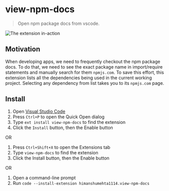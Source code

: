 # view-npm-docs

> Open npm package docs from vscode.

![The extension in-action](https://github.com/himanshumehta1114/vscode-js-playground/blob/master/js-playground.gif?raw=true)

## Motivation

When developing apps, we need to frequently checkout the npm package docs. To do that, we need to see the exact package name in import/require statements and manually search for them `npmjs.com`. To save this effort, this extension lists all the dependencies being used in the current working project. Selecting any dependency from list takes you to its `npmjs.com` page.

## Install

1. Open [Visual Studio Code](https://code.visualstudio.com/)
2. Press `Ctrl+P` to open the Quick Open dialog
3. Type `ext install view-npm-docs` to find the extension
4. Click the `Install` button, then the Enable button

OR

1. Press `Ctrl+Shift+X` to open the Extensions tab
2. Type `view-npm-docs` to find the extension
3. Click the Install button, then the Enable button

OR

1. Open a command-line prompt
2. Run `code --install-extension himanshumehta1114.view-npm-docs`

